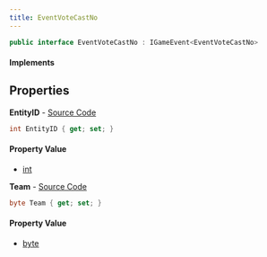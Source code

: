 ```yaml
---
title: EventVoteCastNo
---
```


```csharp
public interface EventVoteCastNo : IGameEvent<EventVoteCastNo>
```

#### Implements

## Properties

**EntityID** - [Source Code](https://github.com/swiftly-solution/swiftlys2/blob/master/managed/src/SwiftlyS2.Generated/GameEvents/Interfaces/EventVoteCastNo.cs#L27)

```csharp
int EntityID { get; set; }
```

#### Property Value

- [int](https://learn.microsoft.com/dotnet/api/system.int32)

**Team** - [Source Code](https://github.com/swiftly-solution/swiftlys2/blob/master/managed/src/SwiftlyS2.Generated/GameEvents/Interfaces/EventVoteCastNo.cs#L20)

```csharp
byte Team { get; set; }
```

#### Property Value

- [byte](https://learn.microsoft.com/dotnet/api/system.byte)

